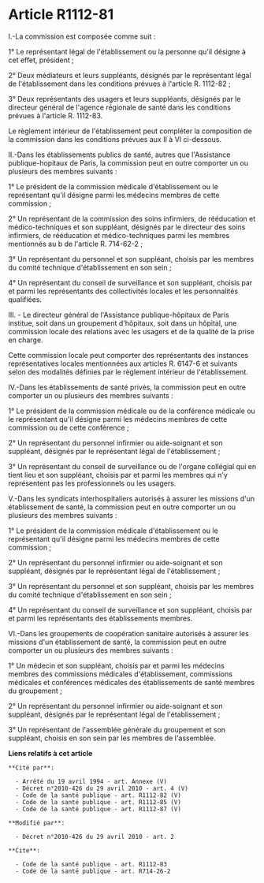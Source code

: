 # Article R1112-81

I.-La commission est composée comme suit : 

1° Le représentant légal de l'établissement ou la personne qu'il désigne à cet effet, président ; 

2° Deux médiateurs et leurs suppléants, désignés par le représentant légal de l'établissement dans les conditions prévues à
l'article R. 1112-82 ; 

3° Deux représentants des usagers et leurs suppléants, désignés par le directeur général de l'agence régionale de santé dans
les conditions prévues à l'article R. 1112-83. 

Le règlement intérieur de l'établissement peut compléter la composition de la commission dans les conditions prévues aux II à
VI ci-dessous. 

II.-Dans les établissements publics de santé, autres que l'Assistance publique-hopitaux de Paris, la commission peut en outre
comporter un ou plusieurs des membres suivants : 

1° Le président de la commission médicale d'établissement ou le représentant qu'il désigne parmi les médecins membres de
cette commission ; 

2° Un représentant de la commission des soins infirmiers, de rééducation et médico-techniques et son suppléant, désignés par
le directeur des soins infirmiers, de rééducation et médico-techniques parmi les membres mentionnés au b de l'article R.
714-62-2 ; 

3° Un représentant du personnel et son suppléant, choisis par les membres du comité technique d'établissement en son sein ; 

4° Un représentant du conseil de surveillance et son suppléant, choisis par et parmi les représentants des collectivités
locales et les personnalités qualifiées. 

III. - Le directeur général de l'Assistance publique-hôpitaux de Paris institue, soit dans un groupement d'hôpitaux, soit
dans un hôpital, une commission locale des relations avec les usagers et de la qualité de la prise en charge. 

Cette commission locale peut comporter des représentants des instances représentatives locales mentionnées aux articles R.
6147-6 et suivants selon des modalités définies par le règlement intérieur de l'établissement.

IV.-Dans les établissements de santé privés, la commission peut en outre comporter un ou plusieurs des membres suivants : 

1° Le président de la commission médicale ou de la conférence médicale ou le représentant qu'il désigne parmi les médecins
membres de cette commission ou de cette conférence ; 

2° Un représentant du personnel infirmier ou aide-soignant et son suppléant, désignés par le représentant légal de
l'établissement ; 

3° Un représentant du conseil de surveillance ou de l'organe collégial qui en tient lieu et son suppléant, choisis par et
parmi les membres qui n'y représentent pas les professionnels ou les usagers.

V.-Dans les syndicats interhospitaliers autorisés à assurer les missions d'un établissement de santé, la commission peut en
outre comporter un ou plusieurs des membres suivants : 

1° Le président de la commission médicale d'établissement ou le représentant qu'il désigne parmi les médecins membres de
cette commission ; 

2° Un représentant du personnel infirmier ou aide-soignant et son suppléant, désignés par le représentant légal de
l'établissement ; 

3° Un représentant du personnel et son suppléant, choisis par les membres du comité technique d'établissement en son sein ; 

4° Un représentant du conseil de surveillance et son suppléant, choisis par et parmi les représentants des établissements
membres. 

VI.-Dans les groupements de coopération sanitaire autorisés à assurer les missions d'un établissement de santé, la commission
peut en outre comporter un ou plusieurs des membres suivants : 

1° Un médecin et son suppléant, choisis par et parmi les médecins membres des commissions médicales d'établissement,
commissions médicales et conférences médicales des établissements de santé membres du groupement ; 

2° Un représentant du personnel infirmier ou aide-soignant et son suppléant, désignés par le représentant légal de
l'établissement ; 

3° Un représentant de l'assemblée générale du groupement et son suppléant, choisis en son sein par les membres de
l'assemblée.

**Liens relatifs à cet article**

	**Cité par**:

	  - Arrêté du 19 avril 1994 - art. Annexe (V)
	  - Décret n°2010-426 du 29 avril 2010 - art. 4 (V)
	  - Code de la santé publique - art. R1112-82 (V)
	  - Code de la santé publique - art. R1112-85 (V)
	  - Code de la santé publique - art. R1112-87 (V)

	**Modifié par**:

	  - Décret n°2010-426 du 29 avril 2010 - art. 2

	**Cite**:

	  - Code de la santé publique - art. R1112-83
	  - Code de la santé publique - art. R714-26-2
